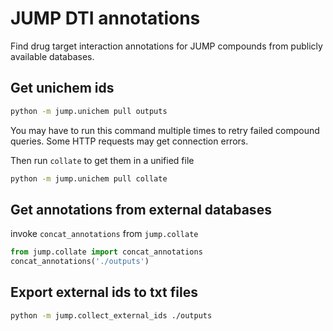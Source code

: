 # JUMP DTI annotations

Find drug target interaction annotations for JUMP compounds from publicly
available databases.

## Get unichem ids

```bash
python -m jump.unichem pull outputs
```
You may have to run this command multiple times to retry failed compound
queries. Some HTTP requests may get connection errors.

Then run `collate` to get them in a unified file 
```bash
python -m jump.unichem pull collate
```

## Get annotations from external databases

invoke `concat_annotations` from `jump.collate`

```python
from jump.collate import concat_annotations
concat_annotations('./outputs')
```


## Export external ids to txt files

```bash
python -m jump.collect_external_ids ./outputs
```
